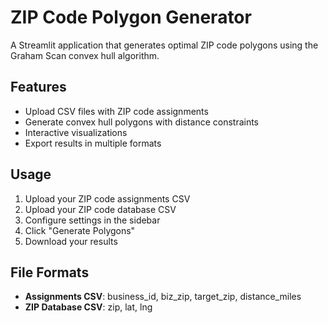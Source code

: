 # ZIP Code Polygon Generator

A Streamlit application that generates optimal ZIP code polygons using the Graham Scan convex hull algorithm.

## Features
- Upload CSV files with ZIP code assignments
- Generate convex hull polygons with distance constraints
- Interactive visualizations
- Export results in multiple formats

## Usage
1. Upload your ZIP code assignments CSV
2. Upload your ZIP code database CSV
3. Configure settings in the sidebar
4. Click "Generate Polygons"
5. Download your results

## File Formats
- **Assignments CSV**: business_id, biz_zip, target_zip, distance_miles
- **ZIP Database CSV**: zip, lat, lng
